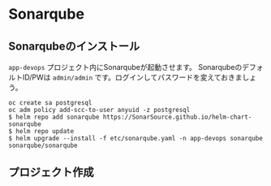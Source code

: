 # Sonarqube

## Sonarqubeのインストール
`app-devops` プロジェクト内にSonarqubeが起動させます。 
SonarqubeのデフォルトID/PWは `admin/admin` です。ログインしてパスワードを変えておきましょう。

```
oc create sa postgresql
oc adm policy add-scc-to-user anyuid -z postgresql
$ helm repo add sonarqube https://SonarSource.github.io/helm-chart-sonarqube
$ helm repo update
$ helm upgrade --install -f etc/sonarqube.yaml -n app-devops sonarqube sonarqube/sonarqube
```

## プロジェクト作成
